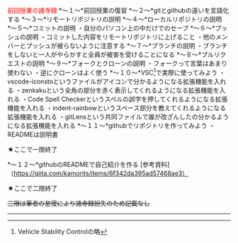 <font color="Red">前回授業の諸寺録</font>
*〜１〜*前回授業の復習
*〜２〜*gitとgithubの違いを言語化する
*〜３〜*リモートリポジトリの説明
*〜４〜*ローカルリポジトリの説明
*〜５〜*コミットの説明
・自分のパソコン上の中だけでのセーブ
*〜６〜*プッシュの説明
・コミットした内容をリモートリポジトリに上げること
・他のメンバーとプッシュが被らないように注意する
*〜７〜*ブランチの説明
・ブランチをしないと一人がやらかすと全員が被害を受けることになる
*〜８〜*プルリクエストの説明
*〜９〜*フォークとクローンの説明
・フォークって言葉はあまり使わない
・逆にクローンはよく使う
*〜１０〜*VSC[^1]で実際に使ってみよう
・vscode-iconstoというファイルがアイコンで分かるようになる拡張機能を入れる
・zenkakuという全角の部分を赤く表示してくれるようになる拡張機能を入れる
・Code Spell Checkerというスペルの誤字を押してくれるようになる拡張機能を入れる
・indent-rainbowというスペース部分を教えてくれるようになる拡張機能を入れる
・gitLensという共同ファイルで誰が改ざんしたの分かるようになる拡張機能を入れる
*〜１１〜*githubでリポジトリを作ってみよう
・READMEは説明書

★ここで一限終了

*〜１２〜*githubのREADMEで自己紹介を作る
[参考資料]（https://qiita.com/kamorits/items/6f342da395ad57468ae3）

★ここで二限終了

~~三限は筆者の怠慢により諸寺録紛失のため記載なし~~

[^1]: Vehicle Stability Controlの略
***